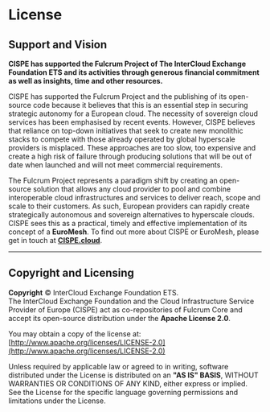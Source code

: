# License

## Support and Vision

**CISPE has supported the Fulcrum Project of The InterCloud Exchange Foundation ETS and its activities through generous financial commitment as well as insights, time and other resources.**

CISPE has supported the Fulcrum Project and the publishing of its open-source code because it believes that this is an essential step in securing strategic autonomy for a European cloud. The necessity of sovereign cloud services has been emphasised by recent events. However, CISPE believes that reliance on top-down initiatives that seek to create new monolithic stacks to compete with those already operated by global hyperscale providers is misplaced. These approaches are too slow, too expensive and create a high risk of failure through producing solutions that will be out of date when launched and will not meet commercial requirements.

The Fulcrum Project represents a paradigm shift by creating an open-source solution that allows any cloud provider to pool and combine interoperable cloud infrastructures and services to deliver reach, scope and scale to their customers. As such, European providers can rapidly create strategically autonomous and sovereign alternatives to hyperscale clouds. CISPE sees this as a practical, timely and effective implementation of its concept of a **EuroMesh**. To find out more about CISPE or EuroMesh, please get in touch at **[CISPE.cloud](https://www.cispe.cloud)**.

---

## Copyright and Licensing

**Copyright** © InterCloud Exchange Foundation ETS.  
The InterCloud Exchange Foundation and the Cloud Infrastructure Service Provider of Europe (CISPE) act as co-repositories of Fulcrum Core and accept its open-source distribution under the **Apache License 2.0**.

You may obtain a copy of the license at:  
[http://www.apache.org/licenses/LICENSE-2.0](http://www.apache.org/licenses/LICENSE-2.0)

Unless required by applicable law or agreed to in writing, software distributed under the License is distributed on an **"AS IS" BASIS**, WITHOUT WARRANTIES OR CONDITIONS OF ANY KIND, either express or implied. See the License for the specific language governing permissions and limitations under the License.